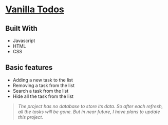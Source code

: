 # [Vanilla Todos](https://alasadnurriad.github.io/My-ToDo-List/)


## Built With 
- Javascript 
- HTML 
- CSS


## Basic features
- Adding a new task to the list 
- Removing a task from the list
- Search a task from the list 
- Hide all the task from the list 

>*The project has no database to store its data. So after each refresh, all the tasks will be gone. But in near future, I have plans to update this project.*
